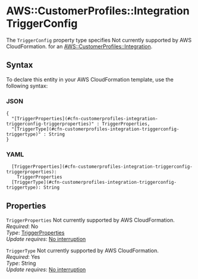 # AWS::CustomerProfiles::Integration TriggerConfig<a name="aws-properties-customerprofiles-integration-triggerconfig"></a>

<a name="aws-properties-customerprofiles-integration-triggerconfig-description"></a>The `TriggerConfig` property type specifies Not currently supported by AWS CloudFormation\. for an [AWS::CustomerProfiles::Integration](aws-resource-customerprofiles-integration.md)\.

## Syntax<a name="aws-properties-customerprofiles-integration-triggerconfig-syntax"></a>

To declare this entity in your AWS CloudFormation template, use the following syntax:

### JSON<a name="aws-properties-customerprofiles-integration-triggerconfig-syntax.json"></a>

```
{
  "[TriggerProperties](#cfn-customerprofiles-integration-triggerconfig-triggerproperties)" : TriggerProperties,
  "[TriggerType](#cfn-customerprofiles-integration-triggerconfig-triggertype)" : String
}
```

### YAML<a name="aws-properties-customerprofiles-integration-triggerconfig-syntax.yaml"></a>

```
  [TriggerProperties](#cfn-customerprofiles-integration-triggerconfig-triggerproperties): 
    TriggerProperties
  [TriggerType](#cfn-customerprofiles-integration-triggerconfig-triggertype): String
```

## Properties<a name="aws-properties-customerprofiles-integration-triggerconfig-properties"></a>

`TriggerProperties`  <a name="cfn-customerprofiles-integration-triggerconfig-triggerproperties"></a>
Not currently supported by AWS CloudFormation\.  
*Required*: No  
*Type*: [TriggerProperties](aws-properties-customerprofiles-integration-triggerproperties.md)  
*Update requires*: [No interruption](https://docs.aws.amazon.com/AWSCloudFormation/latest/UserGuide/using-cfn-updating-stacks-update-behaviors.html#update-no-interrupt)

`TriggerType`  <a name="cfn-customerprofiles-integration-triggerconfig-triggertype"></a>
Not currently supported by AWS CloudFormation\.  
*Required*: Yes  
*Type*: String  
*Update requires*: [No interruption](https://docs.aws.amazon.com/AWSCloudFormation/latest/UserGuide/using-cfn-updating-stacks-update-behaviors.html#update-no-interrupt)